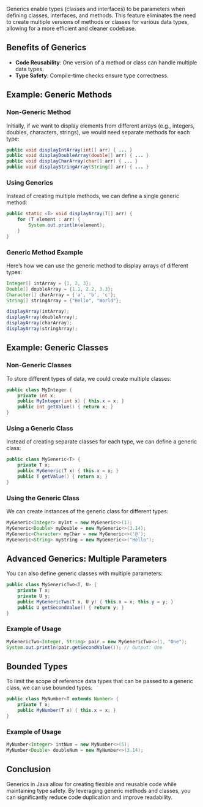 
Generics enable types (classes and interfaces) to be parameters when defining classes, interfaces, and methods. This feature eliminates the need to create multiple versions of methods or classes for various data types, allowing for a more efficient and cleaner codebase.

## Benefits of Generics
- **Code Reusability**: One version of a method or class can handle multiple data types.
- **Type Safety**: Compile-time checks ensure type correctness.

## Example: Generic Methods

### Non-Generic Method
Initially, if we want to display elements from different arrays (e.g., integers, doubles, characters, strings), we would need separate methods for each type:

```java
public void displayIntArray(int[] arr) { ... }
public void displayDoubleArray(double[] arr) { ... }
public void displayCharArray(char[] arr) { ... }
public void displayStringArray(String[] arr) { ... }
```

### Using Generics
Instead of creating multiple methods, we can define a single generic method:

```java
public static <T> void displayArray(T[] arr) {
    for (T element : arr) {
        System.out.println(element);
    }
}
```

### Generic Method Example
Here’s how we can use the generic method to display arrays of different types:

```java
Integer[] intArray = {1, 2, 3};
Double[] doubleArray = {1.1, 2.2, 3.3};
Character[] charArray = {'a', 'b', 'c'};
String[] stringArray = {"Hello", "World"};

displayArray(intArray);
displayArray(doubleArray);
displayArray(charArray);
displayArray(stringArray);
```

## Example: Generic Classes

### Non-Generic Classes
To store different types of data, we could create multiple classes:

```java
public class MyInteger {
    private int x;
    public MyInteger(int x) { this.x = x; }
    public int getValue() { return x; }
}
```

### Using a Generic Class
Instead of creating separate classes for each type, we can define a generic class:

```java
public class MyGeneric<T> {
    private T x;
    public MyGeneric(T x) { this.x = x; }
    public T getValue() { return x; }
}
```

### Using the Generic Class
We can create instances of the generic class for different types:

```java
MyGeneric<Integer> myInt = new MyGeneric<>(1);
MyGeneric<Double> myDouble = new MyGeneric<>(3.14);
MyGeneric<Character> myChar = new MyGeneric<>('@');
MyGeneric<String> myString = new MyGeneric<>("Hello");
```

## Advanced Generics: Multiple Parameters
You can also define generic classes with multiple parameters:

```java
public class MyGenericTwo<T, U> {
    private T x;
    private U y;
    public MyGenericTwo(T x, U y) { this.x = x; this.y = y; }
    public U getSecondValue() { return y; }
}
```

### Example of Usage
```java
MyGenericTwo<Integer, String> pair = new MyGenericTwo<>(1, "One");
System.out.println(pair.getSecondValue()); // Output: One
```

## Bounded Types
To limit the scope of reference data types that can be passed to a generic class, we can use bounded types:

```java
public class MyNumber<T extends Number> {
    private T x;
    public MyNumber(T x) { this.x = x; }
}
```

### Example of Usage
```java
MyNumber<Integer> intNum = new MyNumber<>(5);
MyNumber<Double> doubleNum = new MyNumber<>(3.14);
```

## Conclusion
Generics in Java allow for creating flexible and reusable code while maintaining type safety. By leveraging generic methods and classes, you can significantly reduce code duplication and improve readability.
